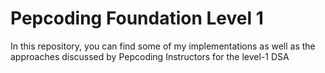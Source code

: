 # Pepcoding Foundation Level 1
 In this repository, you can find some of my implementations as well as the approaches discussed by Pepcoding Instructors for the level-1 DSA
